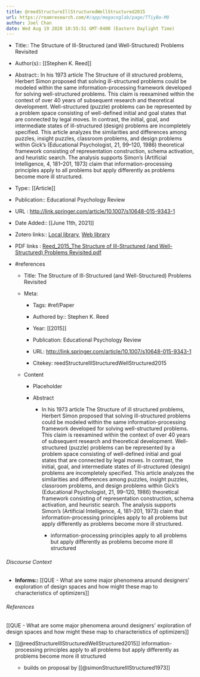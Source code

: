 ```yaml
---
title: @reedStructureIllStructuredWellStructured2015
url: https://roamresearch.com/#/app/megacoglab/page/TTiyBo-M9
author: Joel Chan
date: Wed Aug 19 2020 10:55:51 GMT-0400 (Eastern Daylight Time)
---
```


- Title:: The Structure of Ill-Structured (and Well-Structured) Problems Revisited
- Author(s):: [[Stephen K. Reed]]
- Abstract:: In his 1973 article The Structure of ill structured problems, Herbert Simon proposed that solving ill-structured problems could be modeled within the same information-processing framework developed for solving well-structured problems. This claim is reexamined within the context of over 40 years of subsequent research and theoretical development. Well-structured (puzzle) problems can be represented by a problem space consisting of well-defined initial and goal states that are connected by legal moves. In contrast, the initial, goal, and intermediate states of ill-structured (design) problems are incompletely specified. This article analyzes the similarities and differences among puzzles, insight puzzles, classroom problems, and design problems within Gick’s (Educational Psychologist, 21, 99–120, 1986) theoretical framework consisting of representation construction, schema activation, and heuristic search. The analysis supports Simon’s (Artificial Intelligence, 4, 181–201, 1973) claim that information-processing principles apply to all problems but apply differently as problems become more ill structured.
- Type:: [[Article]]
- Publication:: Educational Psychology Review
- URL : http://link.springer.com/article/10.1007/s10648-015-9343-1
- Date Added:: [[June 11th, 2021]]
- Zotero links:: [Local library](zotero://select/library/items/9EUQQH8L), [Web library](https://www.zotero.org/users/2451508/items/9EUQQH8L)
- PDF links : [Reed_2015_The Structure of Ill-Structured (and Well-Structured) Problems Revisited.pdf](zotero://open-pdf/library/items/3YY5YXL9)
- #references

    - Title: The Structure of Ill-Structured (and Well-Structured) Problems Revisited

    - Meta:

        - Tags: #ref/Paper

        - Authored by::  Stephen K. Reed

        - Year: [[2015]]

        - Publication: Educational Psychology Review

        - URL: http://link.springer.com/article/10.1007/s10648-015-9343-1

        - Citekey: reedStructureIllStructuredWellStructured2015

    - Content

        - Placeholder

        - Abstract

            - In his 1973 article The Structure of ill structured problems, Herbert Simon proposed that solving ill-structured problems could be modeled within the same information-processing framework developed for solving well-structured problems. This claim is reexamined within the context of over 40 years of subsequent research and theoretical development. Well-structured (puzzle) problems can be represented by a problem space consisting of well-defined initial and goal states that are connected by legal moves. In contrast, the initial, goal, and intermediate states of ill-structured (design) problems are incompletely specified. This article analyzes the similarities and differences among puzzles, insight puzzles, classroom problems, and design problems within Gick’s (Educational Psychologist, 21, 99–120, 1986) theoretical framework consisting of representation construction, schema activation, and heuristic search. The analysis supports Simon’s (Artificial Intelligence, 4, 181–201, 1973) claim that information-processing principles apply to all problems but apply differently as problems become more ill structured.

                - information-processing principles apply to all problems but apply differently as problems become more ill structured

###### Discourse Context

- **Informs::** [[QUE - What are some major phenomena around designers' exploration of design spaces and how might these map to characteristics of optimizers]]

###### References

[[QUE - What are some major phenomena around designers' exploration of design spaces and how might these map to characteristics of optimizers]]

- [[@reedStructureIllStructuredWellStructured2015]] information-processing principles apply to all problems but apply differently as problems become more ill structured

    - builds on proposal by [[@simonStructureIllStructured1973]]
